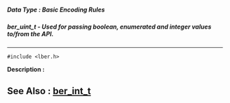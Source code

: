 ##### Data Type : Basic Encoding Rules
##### ber_uint_t - Used for passing boolean, enumerated and integer values to/from the API.
---
```
#include <lber.h>
```
**Description :**



**See Also :**
[ber_int_t](/reference/Data/ber_int_t)
---
